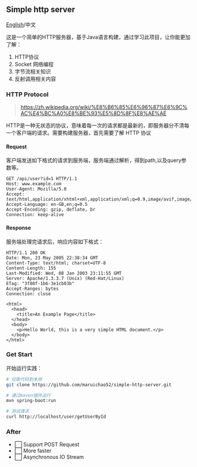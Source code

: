 ## Simple http server

[English]()/中文



这是一个简单的HTTP服务器，基于Java语言构建，通过学习此项目，让你能更加了解：

1. HTTP协议
2. Socket 网络编程
3. 字节流相关知识
4. 反射调用相关内容



### HTTP Protocol

> https://zh.wikipedia.org/wiki/%E8%B6%85%E6%96%87%E6%9C%AC%E4%BC%A0%E8%BE%93%E5%8D%8F%E8%AE%AE

HTTP是一种无状态的协议，意味着每一次的请求都是最新的，即服务器分不清每一个客户端的请求。需要构建服务器，首先需要了解 HTTP 协议



#### Request

客户端发送如下格式的请求到服务端，服务端通过解析，得到path,以及query参数等。

```http request
GET /api/user?id=1 HTTP/1.1
Host: www.example.com
User-Agent: Mozilla/5.0
Accept: text/html,application/xhtml+xml,application/xml;q=0.9,image/avif,image/webp,*/*;q=0.8
Accept-Language: en-GB,en;q=0.5
Accept-Encoding: gzip, deflate, br
Connection: keep-alive
```



#### Response

服务端处理完请求后，响应内容如下格式：

```http request
HTTP/1.1 200 OK
Date: Mon, 23 May 2005 22:38:34 GMT
Content-Type: text/html; charset=UTF-8
Content-Length: 155
Last-Modified: Wed, 08 Jan 2003 23:11:55 GMT
Server: Apache/1.3.3.7 (Unix) (Red-Hat/Linux)
ETag: "3f80f-1b6-3e1cb03b"
Accept-Ranges: bytes
Connection: close

<html>
  <head>
    <title>An Example Page</title>
  </head>
  <body>
    <p>Hello World, this is a very simple HTML document.</p>
  </body>
</html>
```



### Get Start

开始运行实践：

```bash
# 拉取代码到本地
git clone https://github.com/maruichao52/simple-http-server.git

# 通过maven插件运行
mvn spring-boot:run

# 测试请求
curl http://localhost/user/getUserById
```



### After

- :white_large_square: Support POST Request
- :white_large_square: More faster
- :white_large_square: Asynchronous IO Stream